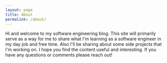 ```yaml
---
layout: page
title: About
permalink: /about/
---
```


Hi and welcome to my software engineering blog. This site will primarily serve as a way for me to share what I'm learning as a software engineer in my day job and free time. Also I'll be sharing about some side projects that I'm working on. I hope you find the content useful and interesting. If you have any questions or comments please reach out! 
